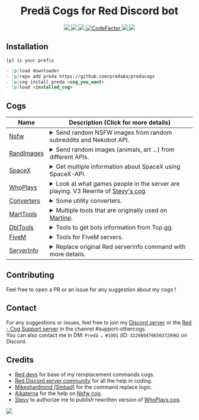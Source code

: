 <h1 align="center">Predä Cogs for Red Discord bot</h1>

<p align="center">
  <a href="https://github.com/Cog-Creators/Red-DiscordBot/tree/V3/develop">
    <img src="https://img.shields.io/badge/Red-Discord Bot-red.svg">
    </a>
  <a href="https://github.com/Rapptz/discord.py/tree/rewrite">
    <img src="https://img.shields.io/badge/discord-py-blue.svg">
    </a>
  <a href="https://github.com/ambv/black">
    <img src="https://img.shields.io/badge/code%20style-black-000000.svg">
    </a>
  <a href="https://www.codefactor.io/repository/github/predaaa/predacogs">
    <img src="https://www.codefactor.io/repository/github/predaaa/predacogs/badge" alt="CodeFactor" />
    </a>
  <a href="https://www.patreon.com/predaaA">
    <img src="https://img.shields.io/badge/Follow%20me-Patreon-orange.svg">
    </a>
  <a href="https://discord.gg/3EeJCjR">
    <img src="https://discordapp.com/api/guilds/337224005901615104/widget.png?style=shield">
    </a>
</p>

## Installation

```
[p] is your prefix
```
```md
- [p]load downloader
- [p]repo add preda https://github.com/predaAa/predacogs
- [p]cog install preda <cog_you_want>
- [p]load <installed_cog>
```

## Cogs

| Name | Description (Click for more details) |
| ---- | ----------- |
| [Nsfw](https://github.com/PredaaA/predacogs/tree/master/nsfw) | <details><summary>Send random NSFW images from random subreddits and Nekobot API.</summary>Send random NSFW images from random subreddits and Nekobot API in NSFW only channels.<br>Important note: As indicated in name of this cog, it contains mature content and is not suited for all audiences, use it responsibly.</details>
| [RandImages](https://github.com/PredaaA/predacogs/tree/master/randimages) | <details><summary>Send random images (animals, art ...) from different APIs.</summary>Send random images from different APIs. There's animals images, art, and more. There is also a `[p]subreddit` command with which you can send an images from a subreddit of your choice. (All commands using subreddits are checking for nsfw content, so if there's nsfw content and the invoked channel is not NSFW you will receive a message that say you to invoke it in a NSFW channel instead of the image).</details>
| [SpaceX](https://github.com/PredaaA/predacogs/tree/master/spacex) | <details><summary>Get multiple information about SpaceX using SpaceX-API.</summary>Get multiple information about SpaceX like Rockets, current and passed missions, historical events ... and more. This cog is using SpaceX-API.</details>
| [WhoPlays](https://github.com/PredaaA/predacogs/tree/master/whoplays) | <details><summary>Look at what games people in the server are playing. V3 Rewrite of [Stevy's cog](https://github.com/AznStevy/Maybe-Useful-Cogs/blob/master/whoplays/whoplays.py).</summary>Check who's playing certain games or who's playing what on your server.</details>
| [Converters](https://github.com/PredaaA/predacogs/tree/master/converters) | <details><summary>Some utility converters.</summary>Some utility converters, for temperatures, mass, but also dates to timestamps.</details>
| [MartTools](https://github.com/PredaaA/predacogs/tree/master/martools) | <details><summary>Multiple tools that are originally used on [Martine](https://martinethebot.com).</summary>Multiple useful tools that are originally used on [Martine](https://martinethebot.com), like usagecount command, that show you all usage of the bot, messages received, read, commands processed and more. Prefix command to show prefixes of the bot, etc.</details>
| [DblTools](https://github.com/PredaaA/predacogs/tree/master/dbltools) | <details><summary>Tools to get bots information from Top.gg.</summary>Tools to get bots information from Top.gg, like description, votes, published server count, and more.</details>
| [FiveM](https://github.com/PredaaA/predacogs/tree/master/fivem) | <details><summary>Tools for FiveM servers.</details></summary>
| [ServerInfo](https://github.com/PredaaA/predacogs/tree/master/serverinfo) | <details><summary>Replace original Red serverinfo command with more details.</summary>Replace original Red serverinfo command with more details, about users and server.</details>

## Contributing

Feel free to open a PR or an issue for any suggestion about my cogs !

## Contact

For any suggestions or issues, feel free to join my [Discord server](https://discord.gg/TwCNvVz) or the [Red - Cog Support server](https://discord.gg/GET4DVk) in the channel #support-othercogs.<br>
You can also contact me in DM: `Predä 。#1001` (ID: `332980470650372096`) on Discord.

## Credits

- [Red devs](https://github.com/Cog-Creators) for base of my remplacement commands cogs.
- [Red Discord server community](https://discord.gg/red) for all the help in coding.
- [Mikeshardmind (Sinbad)](https://github.com/mikeshardmind/SinbadCogs) for the command replace logic.
- [Aikaterna](https://github.com/aikaterna) for the help on [Nsfw cog](https://github.com/PredaaA/predacogs/tree/master/nsfw).
- [Stevy](https://github.com/AznStevy) to authorize me to publish rewritten version of [WhoPlays cog](https://github.com/PredaaA/predacogs/tree/master/whoplays).

<a href="https://github.com/PredaaA/predacogs">
  <img src="https://img.shields.io/badge/PredaCogs-For Red-red.svg?style=popout&logo=Python">
</a>
